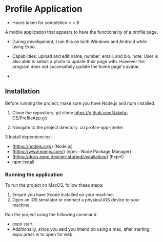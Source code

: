 # Profile Application 

- Hours taken for completion = < 8

A mobile application that appears to have the functionality of a profile page.

- During development, I ran this on both Windows and Android while using Expo.

- Capabilities: upload and edit name, number, email, and bio.
  note: User is also able to select a photo to update their page with.
  However the program does not successfully update the home page's avatar.
-

## Installation

Before running the project, make sure you have Node.js and npm installed.

1. Clone the repository:
   git clone https://github.com/Jaketa-CS/ProfileApp.git

2. Navigate to the project directory.
cd profile-app-jteeter

3.Install dependencies:

- (https://nodejs.org/) (Node.js)
- (https://www.npmjs.com/) (npm - Node Package Manager)
- (https://docs.expo.dev/get-started/installation/) (Expo!)
- npm install

### Running the application

To run the project on MacOS, follow these steps:

1. Ensure you have Xcode installed on your machine.
2. Open an iOS simulator or connect a physical iOS device to your machine.

Run the project using the following command:

- expo start
- Additionally, since you said you intend on using a mac, after starting expo press w to open for web.
